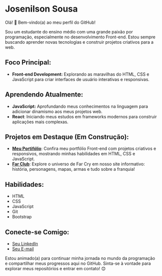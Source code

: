 # Josenilson Sousa

Olá\! 👋 Bem-vindo(a) ao meu perfil do GitHub\!

Sou um estudante do ensino médio com uma grande paixão por programação, especialmente no desenvolvimento Front-end. Estou sempre buscando aprender novas tecnologias e construir projetos criativos para a web.

## Foco Principal:

  * **Front-end Development:** Explorando as maravilhas do HTML, CSS e JavaScript para criar interfaces de usuário interativas e responsivas.

## Aprendendo Atualmente:

  * **JavaScript:** Aprofundando meus conhecimentos na linguagem para adicionar dinamismo aos meus projetos web.
  * **React**: Iniciando meus estudos em frameworks modernos para construir aplicações mais complexas.

## Projetos em Destaque (Em Construção):

  * **[Meu Portifólio](https://github.com/Nilsonsousa16/Meu-Portif-lio])**: Confira meu portfólio Front-end com projetos criativos e responsivos, mostrando minhas habilidades em HTML, CSS e JavaScript.
  * **[Far Club](https://github.com/Nilsonsousa16/Far-Club])**: Explore o universo de Far Cry em nosso site informativo: história, personagens, mapas, armas e tudo sobre a franquia!

## Habilidades:

  * HTML
  * CSS
  * JavaScript
  * Git
  * Bootstrap

## Conecte-se Comigo:

  * [Seu LinkedIn](https://www.linkedin.com/in/josenilson-sousa-a60576283/) 
  * [Seu E-mail](mailto:josenilsonsousa366@gmail.com) 

Estou animado(a) para continuar minha jornada no mundo da programação e compartilhar meus progressos aqui no GitHub. Sinta-se à vontade para explorar meus repositórios e entrar em contato\! 😊
